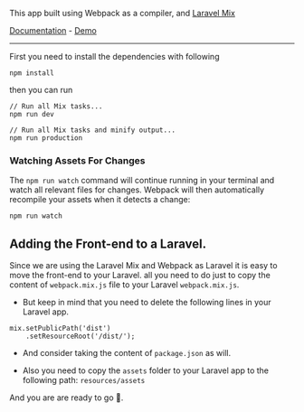 This app built using Webpack as a compiler, and [Laravel Mix](https://laravel.com/docs/6.x/mix)

[Documentation](https://hussam3bd.gitbook.io/sham) - [Demo](https://sham.hussam3bd.com) 

----
First you need to install the dependencies with following

```
npm install
```

then you can run 
```
// Run all Mix tasks...
npm run dev

// Run all Mix tasks and minify output...
npm run production
```

### Watching Assets For Changes
The ``npm run watch`` command will continue running in your terminal and watch all relevant files for changes.
Webpack will then automatically recompile your assets when it detects a change:

```
npm run watch
```

## Adding the Front-end to a Laravel.
Since we are using the Laravel Mix and Webpack as Laravel it is easy to move the front-end to your Laravel.
all you need to do just to copy the content of ``webpack.mix.js`` file to your Laravel ``webpack.mix.js``.

* But keep in mind that you need to delete the following lines in your Laravel app.
```
mix.setPublicPath('dist')
    .setResourceRoot('/dist/');
```

* And consider taking the content of ``package.json`` as will.

* Also you need to copy the ``assets`` folder to your Laravel app to the following path:
``resources/assets``

And you are are ready to go 💃.
